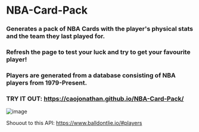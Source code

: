 # NBA-Card-Pack
### Generates a pack of NBA Cards with the player's physical stats and the team they last played for. 

### Refresh the page to test your luck and try to get your favourite player!

### Players are generated from a database consisting of NBA players from 1979-Present.

### TRY IT OUT: https://caojonathan.github.io/NBA-Card-Pack/

 ![image](https://user-images.githubusercontent.com/69479285/148608145-9391b5fa-2cfb-4d31-9a71-f5150ab6618d.png)






Shouout to this API: https://www.balldontlie.io/#players



